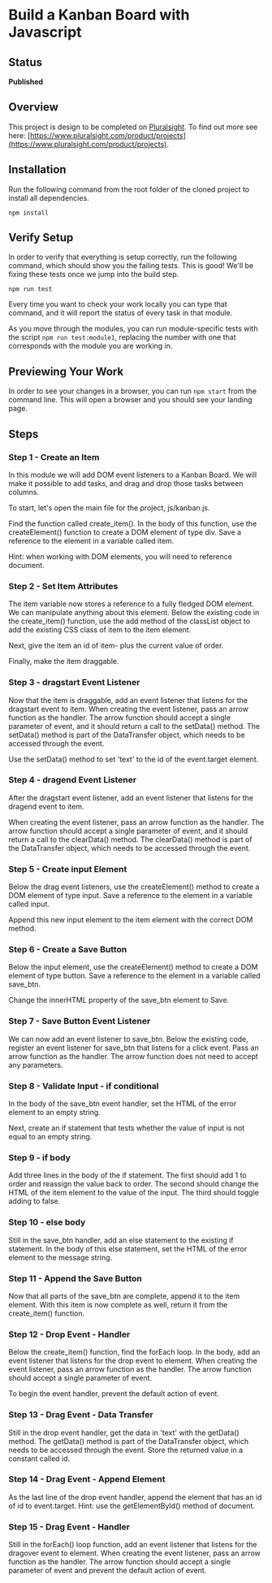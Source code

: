 # Build a Kanban Board with Javascript

## Status

**Published**

## Overview

This project is design to be completed on [Pluralsight](https://pluralsight.com). To find out more see here: [https://www.pluralsight.com/product/projects](https://www.pluralsight.com/product/projects).

## Installation

Run the following command from the root folder of the cloned project to install all dependencies.

`npm install`

## Verify Setup

In order to verify that everything is setup correctly, run the following command, which should show you the failing tests. This is good! We'll be fixing these tests once we jump into the build step.

`npm run test`

Every time you want to check your work locally you can type that command, and it will report the status of every task in that module.

As you move through the modules, you can run module-specific tests with the script `npm run test:module1`, replacing the number with one that corresponds with the module you are working in.

## Previewing Your Work

In order to see your changes in a browser, you can run `npm start` from the command line. This will open a browser and you should see your landing page.

## Steps 
### Step 1 - Create an Item
In this module we will add DOM event listeners to a Kanban Board. We will make it possible to add tasks, and drag and drop those tasks between columns.

To start, let's open the main file for the project, js/kanban.js.

Find the function called create_item(). In the body of this function, use the createElement() function to create a DOM element of type div. Save a reference to the element in a variable called item.

Hint: when working with DOM elements, you will need to reference document.

### Step 2 - Set Item Attributes
The item variable now stores a reference to a fully fledged DOM element. We can manipulate anything about this element. Below the existing code in the create_item() function, use the add method of the classList object to add the existing CSS class of item to the item element.

Next, give the item an id of item- plus the current value of order.

Finally, make the item draggable.

### Step 3 - dragstart Event Listener
Now that the item is draggable, add an event listener that listens for the dragstart event to item. When creating the event listener, pass an arrow function as the handler. The arrow function should accept a single parameter of event, and it should return a call to the setData() method. The setData() method is part of the DataTransfer object, which needs to be accessed through the event.

Use the setData() method to set 'text' to the id of the event.target element.

### Step 4 - dragend Event Listener
After the dragstart event listener, add an event listener that listens for the dragend event to item.

When creating the event listener, pass an arrow function as the handler. The arrow function should accept a single parameter of event, and it should return a call to the clearData() method. The clearData() method is part of the DataTransfer object, which needs to be accessed through the event.

### Step 5 - Create input Element
Below the drag event listeners, use the createElement() method to create a DOM element of type input. Save a reference to the element in a variable called input.

Append this new input element to the item element with the correct DOM method.

### Step 6 - Create a Save Button
Below the input element, use the createElement() method to create a DOM element of type button. Save a reference to the element in a variable called save_btn.

Change the innerHTML property of the save_btn element to Save.

### Step 7 - Save Button Event Listener
We can now add an event listener to save_btn. Below the existing code, register an event listener for save_btn that listens for a click event. Pass an arrow function as the handler. The arrow function does not need to accept any parameters.

### Step 8 - Validate Input - if conditional
In the body of the save_btn event handler, set the HTML of the error element to an empty string.

Next, create an if statement that tests whether the value of input is not equal to an empty string.

### Step 9 - if body
Add three lines in the body of the if statement. The first should add 1 to order and reassign the value back to order. The second should change the HTML of the item element to the value of the input. The third should toggle adding to false.

### Step 10 - else body
Still in the save_btn handler, add an else statement to the existing if statement. In the body of this else statement, set the HTML of the error element to the message string.

### Step 11 - Append the Save Button
Now that all parts of the save_btn are complete, append it to the item element. With this item is now complete as well, return it from the create_item() function.

### Step 12 - Drop Event - Handler
Below the create_item() function, find the forEach loop. In the body, add an event listener that listens for the drop event to element. When creating the event listener, pass an arrow function as the handler. The arrow function should accept a single parameter of event.

To begin the event handler, prevent the default action of event.

### Step 13 - Drag Event - Data Transfer
Still in the drop event handler, get the data in 'text' with the getData() method. The getData() method is part of the DataTransfer object, which needs to be accessed through the event. Store the returned value in a constant called id.

### Step 14 - Drag Event - Append Element
As the last line of the drop event handler, append the element that has an id of id to event.target. Hint: use the getElementById() method of document.

### Step 15 - Drag Event - Handler
Still in the forEach() loop function, add an event listener that listens for the dragover event to element. When creating the event listener, pass an arrow function as the handler. The arrow function should accept a single parameter of event and prevent the default action of event.
